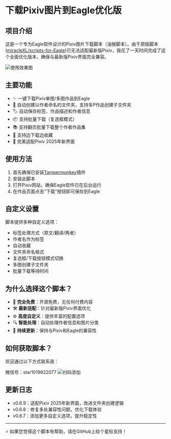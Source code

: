 # 下载Pixiv图片到Eagle优化版

## 项目介绍

这是一个专为Eagle软件设计的Pixiv图片下载脚本（油猴脚本）。由于原版脚本([miracleXL/scripts-for-Eagle](https://github.com/miracleXL/scripts-for-Eagle/tree/main))已无法适配最新版Pixiv，我花了一天时间完成了这个全面优化版本，确保与最新版Pixiv界面完全兼容。

![使用效果图](https://img-biyeku-com-1312480137.cos.ap-nanjing.myqcloud.com/xianyu/eagle.jpg)

## 主要功能

- ✨ 一键下载Pixiv单图/多图作品到Eagle
- 📂 自动创建以作者命名的文件夹，支持多P作品创建子文件夹
- 🏷️ 自动保存标签、作品描述和作者信息
- 📦 支持批量下载（复选框模式）
- 📚 支持翻页批量下载整个作者作品集
- 🔄 支持边下载边收藏
- 🎨 完美适配Pixiv 2025年新界面

## 使用方法

1. 首先确保已安装[Tampermonkey](https://www.tampermonkey.net/)插件
2. 安装此脚本
3. 打开Pixiv网站，确保Eagle软件已在后台运行
4. 在作品页面点击"下载"按钮即可保存到Eagle

## 自定义设置

脚本提供多种自定义选项：

- 标签处理方式（原文/翻译/两者）
- 作者名作为标签
- 自动收藏
- 文件夹命名格式
- 复选框/下载按钮模式切换
- 多图创建子文件夹
- 批量下载等待时间

## 为什么选择这个脚本？

- 🚀 **完全免费**：开源免费，无任何付费内容
- 🛠️ **最新适配**：针对最新版Pixiv界面优化
- ⚙️ **高度自定义**：提供丰富的配置选项
- 🔍 **智能处理**：自动处理作者信息和图片分类
- 🔄 **持续更新**：保持与Pixiv和Eagle的兼容性

## 如何获取脚本？

欢迎通过以下方式联系我：

微信号：star1019822077
![扫码添加](https://img-biyeku-com-1312480137.cos.ap-nanjing.myqcloud.com/xianyu/wx.jpg)

## 更新日志

- v0.6.9：适配Pixiv 2025年新界面，改进文件夹创建逻辑
- v0.6.8：修复多处兼容性问题，优化下载体验
- v0.6.7：添加更多自定义选项，提升稳定性

---

⭐ 如果您觉得这个脚本有帮助，请在GitHub上给个星标支持！ 
